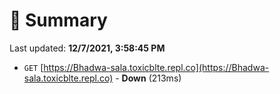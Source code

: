 # 📖 Summary
Last updated: **12/7/2021, 3:58:45 PM**

- `GET` [https://Bhadwa-sala.toxicblte.repl.co](https://Bhadwa-sala.toxicblte.repl.co) - **Down** (213ms)
